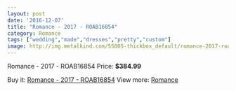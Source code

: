 ```yaml
---
layout: post
date: '2016-12-07'
title: "Romance - 2017 - ROAB16854"
category: Romance
tags: ["wedding","made","dresses","pretty","custom"]
image: http://img.metalkind.com/55005-thickbox_default/romance-2017-roab16854.jpg
---
```

Romance - 2017 - ROAB16854
Price: **$384.99**
<a href="https://www.metalkind.com/en/romance/15107-romance-2017-roab16854.html"><amp-img layout="responsive" width="600" height="600" src="://img.metalkind.com/55005-thickbox_default/romance-2017-roab16854.jpg" alt="Romance - 2017 - ROAB16854 0" /></a>
<a href="https://www.metalkind.com/en/romance/15107-romance-2017-roab16854.html"><amp-img layout="responsive" width="600" height="600" src="://img.metalkind.com/55007-thickbox_default/romance-2017-roab16854.jpg" alt="Romance - 2017 - ROAB16854 1" /></a>

Buy it: [Romance - 2017 - ROAB16854](https://www.metalkind.com/en/romance/15107-romance-2017-roab16854.html "Romance - 2017 - ROAB16854")
View more: [Romance](https://www.metalkind.com/en/108-romance "Romance")